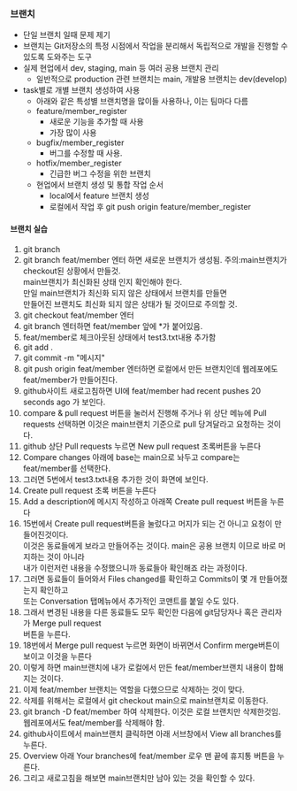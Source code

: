 ### 브랜치
* 단일 브랜치 일때 문제 제기
* 브랜치는 Git저장소의 특정 시점에서 작업을 분리해서 독립적으로 개발을 진행할 수 있도록 
도와주는 도구     
* 실제 현업에서 dev, staging, main 등 여러 공용 브랜치 관리
    - 일반적으로 production 관련 브랜치는 main, 개발용 브랜치는 dev(develop)    
* task별로 개별 브랜치 생성하여 사용
    - 아래와 같은 특성별 브랜치명을 많이들 사용하나, 이는 팀마다 다름
    - feature/member_register
        - 새로운 기능을 추가할 때 사용
        - 가장 많이 사용
    - bugfix/member_register
        -  버그를 수정할 때 사용.
    - hotfix/member_register
        - 긴급한 버그 수정을 위한 브랜치
    - 현업에서 브랜치 생성 및 통합 작업 순서
        - local에서 feature 브랜치 생성
        - 로컬에서 작업 후 git push origin feature/member_register
    

#### 브랜치 실습
1. git branch
2. git branch feat/member 엔터 하면 새로운 브랜치가 생성됨.
주의:main브랜치가 checkout된 상황에서 만들것.    
main브랜치가 최신화된 상태 인지 확인해야 한다.    
만일 main브랜치가 최신화 되지 않은 상태에서 브랜치를 만들면     
만들어진 브랜치도 최신화 되지 않은 상태가 될 것이므로 주의할 것.     
3. git checkout feat/member 엔터
4. git branch 엔터하면 feat/member 앞에 *가 붙어있음.   
5. feat/member로 체크아웃된 상태에서 test3.txt내용 추가함
6. git add .
7. git commit -m "메시지"
8. git push origin feat/member 엔터하면 로컬에서 만든 브랜치인데 
웹레포에도 feat/member가 만들어진다.    
9. github사이트 새로고침하면 UI에 feat/member had recent pushes 20 seconds ago 가 보인다.
10. compare & pull request 버튼을 눌러서 진행해 주거나 위 상단 메뉴에 Pull requests 선택하면
이것은 main브랜치 기준으로 pull 당겨달라고 요청하는 것이다. 
11. github 상단 Pull requests 누르면 New pull request 초록버튼을 누른다
12. Compare changes 아래에 base는 main으로 놔두고 compare는 feat/member를 선택한다. 
13. 그러면 5번에서 test3.txt내용 추가한 것이 화면에 보인다.   
14. Create pull request 초록 버튼을 누른다
15. Add a description에 메시지 작성하고 아래쪽 Create pull request 버튼을 누른다
16. 15번에서 Create pull request버튼을 눌렀다고 머지가 되는 건 아니고 요청이 만들어진것이다.    
이것은 동료들에게 보라고 만들어주는 것이다.  main은 공용 브랜치 이므로 바로 머지하는 것이 아니라    
내가 이런저런 내용을 수정했으니까 동료들아 확인해죠 라는 과정이다.   
17. 그러면 동료들이 들어와서 Files changed를 확인하고 Commits이 몇 개 만들어졌는지 확인하고    
또는 Conversation 탭메뉴에서 추가적인 코맨트를 붙일 수도 있다. 
18. 그래서 변경된 내용을 다른 동료들도 모두 확인한 다음에 git담당자나 혹은 관리자가 Merge pull request     
버튼을 누른다.    
19. 18번에서 Merge pull request 누르면 화면이 바뀌면서 Confirm merge버튼이 보이고 이것을 누른다 
20. 이렇게 하면 main브랜치에 내가 로컬에서 만든 feat/member브랜치 내용이 합해지는 것이다.    
21. 이제 feat/member 브랜치는 역할을 다했으므로 삭제하는 것이 맞다. 
22. 삭제를 위해서는 로컬에서 git checkout main으로 main브랜치로 이동한다.
23. git branch -D feat/member 하여 삭제한다.  이것은 로컬 브랜치만 삭제한것임.
웹레포에서도 feat/member를 삭제해야 함.    
24. github사이트에서 main브랜치 클릭하면 아래 서브창에서 View all branches를 누른다. 
25. Overview 아래 Your branches에 feat/member 로우 맨 끝에 휴지통 버튼을 누른다. 
26. 그리고 새로고침을 해보면 main브랜치만 남아 있는 것을 확인할 수 있다. 